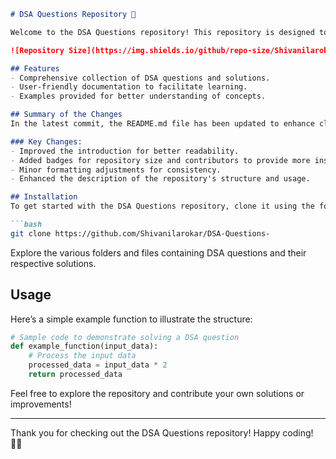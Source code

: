 ```markdown
# DSA Questions Repository 🚀

Welcome to the DSA Questions repository! This repository is designed to help users master data structures and algorithms through a variety of coding challenges. It is an excellent resource for both beginners and experienced programmers looking to sharpen their skills.

![Repository Size](https://img.shields.io/github/repo-size/Shivanilarokar/DSA-Questions-) ![Contributors](https://img.shields.io/github/contributors/Shivanilarokar/DSA-Questions-)

## Features
- Comprehensive collection of DSA questions and solutions.
- User-friendly documentation to facilitate learning.
- Examples provided for better understanding of concepts.

## Summary of the Changes
In the latest commit, the README.md file has been updated to enhance clarity and presentation. Here’s a summary of the key changes made:

### Key Changes:
- Improved the introduction for better readability.
- Added badges for repository size and contributors to provide more insights at a glance.
- Minor formatting adjustments for consistency.
- Enhanced the description of the repository's structure and usage.

## Installation
To get started with the DSA Questions repository, clone it using the following command:

```bash
git clone https://github.com/Shivanilarokar/DSA-Questions-
```

Explore the various folders and files containing DSA questions and their respective solutions.

## Usage
Here’s a simple example function to illustrate the structure:

```python
# Sample code to demonstrate solving a DSA question
def example_function(input_data):
    # Process the input data
    processed_data = input_data * 2
    return processed_data
```

Feel free to explore the repository and contribute your own solutions or improvements!

---

Thank you for checking out the DSA Questions repository! Happy coding! 🧑‍💻
```